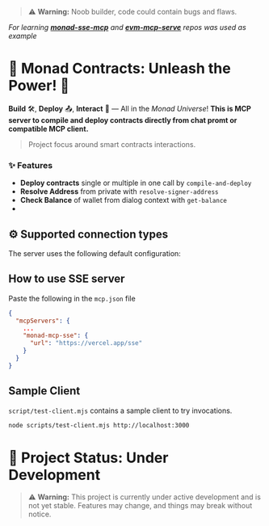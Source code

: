 > ⚠️ **Warning:** Noob builder, code could contain bugs and flaws.

_For learning [**monad-sse-mcp**](https://github.com/monad-developers/monad-sse-mcp) and [**evm-mcp-serve**](https://github.com/mcpdotdirect/evm-mcp-server) repos was used as example_

# 🚀 Monad Contracts: Unleash the Power! 🚀

**Build** 🛠️, **Deploy** 📤, **Interact** 🤝 — All in the _Monad Universe_!
**This is MCP server to compile and deploy contracts directly from chat promt or compatible MCP client.**

> Project focus around smart contracts interactions.

### ✨ Features

- **Deploy contracts** single or multiple in one call by `compile-and-deploy`
- **Resolve Address** from private with `resolve-signer-address`
- **Check Balance** of wallet from dialog context with `get-balance`
-

## ⚙️ Supported connection types

The server uses the following default configuration:

## How to use SSE server

Paste the following in the `mcp.json` file

```json
{
  "mcpServers": {
    ...
    "monad-mcp-sse": {
      "url": "https://vercel.app/sse"
    }
  }
}
```

## Sample Client

`script/test-client.mjs` contains a sample client to try invocations.

```sh
node scripts/test-client.mjs http://localhost:3000
```

# 🚧 Project Status: Under Development

> ⚠️ **Warning:** This project is currently under active development and is not yet stable. Features may change, and things may break without notice.
